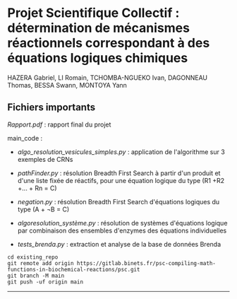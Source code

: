 # Projet Scientifique Collectif : détermination de mécanismes réactionnels correspondant à des équations logiques chimiques

HAZERA Gabriel, LI Romain, TCHOMBA-NGUEKO Ivan, DAGONNEAU Thomas, BESSA Swann, MONTOYA Yann


## Fichiers importants
*Rapport.pdf* : rapport final du projet

main_code :

* *algo_resolution_vesicules_simples.py* : application de l'algorithme sur 3 exemples de CRNs

* *pathFinder.py* : résolution Breadth First Search à partir d'un produit et d'une liste fixée de réactifs, pour une équation logique du type (R1 +R2 +... + Rn = C)

* *negation.py* : résolution Breadth First Search d'équations logiques du type (A + ¬B = C)

* *algoresolution_système.py* : résolution de systèmes d'équations logique par combinaison des ensembles d'enzymes des équations individuelles

* *tests_brenda.py* : extraction et analyse de la base de données Brenda

```
cd existing_repo
git remote add origin https://gitlab.binets.fr/psc-compiling-math-functions-in-biochemical-reactions/psc.git
git branch -M main
git push -uf origin main
```

***
